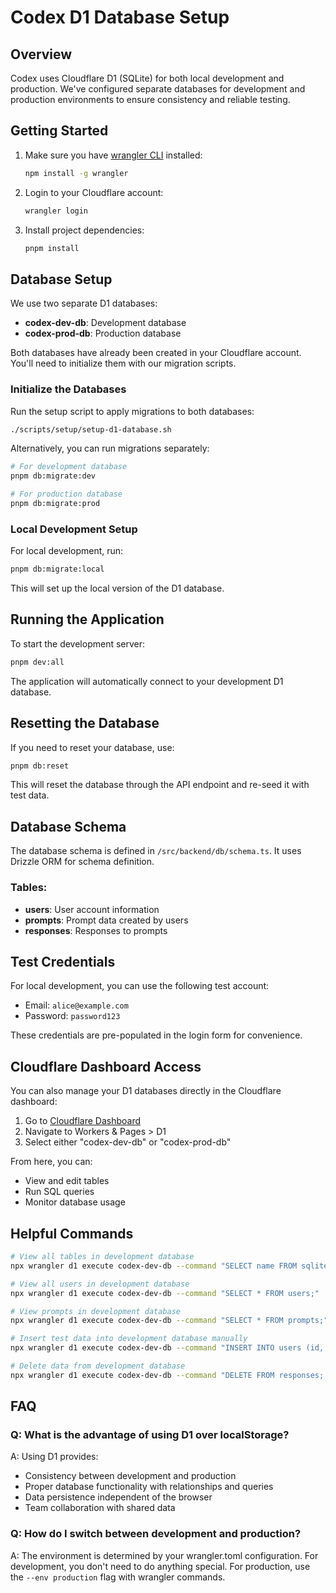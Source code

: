 # Codex D1 Database Setup

## Overview

Codex uses Cloudflare D1 (SQLite) for both local development and production. We've configured separate databases for development and production environments to ensure consistency and reliable testing.

## Getting Started

1. Make sure you have [wrangler CLI](https://developers.cloudflare.com/workers/wrangler/install-and-update/) installed:
   ```bash
   npm install -g wrangler
   ```

2. Login to your Cloudflare account:
   ```bash
   wrangler login
   ```

3. Install project dependencies:
   ```bash
   pnpm install
   ```

## Database Setup

We use two separate D1 databases:
- **codex-dev-db**: Development database
- **codex-prod-db**: Production database

Both databases have already been created in your Cloudflare account. You'll need to initialize them with our migration scripts.

### Initialize the Databases

Run the setup script to apply migrations to both databases:
```bash
./scripts/setup/setup-d1-database.sh
```

Alternatively, you can run migrations separately:
```bash
# For development database
pnpm db:migrate:dev

# For production database
pnpm db:migrate:prod
```

### Local Development Setup

For local development, run:
```bash
pnpm db:migrate:local
```

This will set up the local version of the D1 database.

## Running the Application

To start the development server:
```bash
pnpm dev:all
```

The application will automatically connect to your development D1 database.

## Resetting the Database

If you need to reset your database, use:
```bash
pnpm db:reset
```

This will reset the database through the API endpoint and re-seed it with test data.

## Database Schema

The database schema is defined in `/src/backend/db/schema.ts`. It uses Drizzle ORM for schema definition.

### Tables:

- **users**: User account information 
- **prompts**: Prompt data created by users
- **responses**: Responses to prompts

## Test Credentials

For local development, you can use the following test account:
- Email: `alice@example.com`
- Password: `password123`

These credentials are pre-populated in the login form for convenience.

## Cloudflare Dashboard Access

You can also manage your D1 databases directly in the Cloudflare dashboard:

1. Go to [Cloudflare Dashboard](https://dash.cloudflare.com)
2. Navigate to Workers & Pages > D1
3. Select either "codex-dev-db" or "codex-prod-db"

From here, you can:
- View and edit tables
- Run SQL queries
- Monitor database usage

## Helpful Commands

```bash
# View all tables in development database
npx wrangler d1 execute codex-dev-db --command "SELECT name FROM sqlite_master WHERE type='table';"

# View all users in development database
npx wrangler d1 execute codex-dev-db --command "SELECT * FROM users;"

# View prompts in development database
npx wrangler d1 execute codex-dev-db --command "SELECT * FROM prompts;"

# Insert test data into development database manually
npx wrangler d1 execute codex-dev-db --command "INSERT INTO users (id, email, username, passwordHash, emailVerified) VALUES ('test-user-1', 'test@example.com', 'testuser', 'hashedpassword', 1);"

# Delete data from development database
npx wrangler d1 execute codex-dev-db --command "DELETE FROM responses; DELETE FROM prompts; DELETE FROM users;"
```

## FAQ

### Q: What is the advantage of using D1 over localStorage?

A: Using D1 provides:
- Consistency between development and production
- Proper database functionality with relationships and queries
- Data persistence independent of the browser
- Team collaboration with shared data

### Q: How do I switch between development and production?

A: The environment is determined by your wrangler.toml configuration. For development, you don't need to do anything special. For production, use the `--env production` flag with wrangler commands.